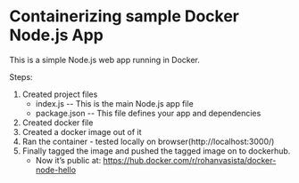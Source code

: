 # Containerizing sample Docker Node.js App

This is a simple Node.js web app running in Docker.

Steps:
1. Created project files
   - index.js -- This is the main Node.js app file
   - package.json -- This file defines your app and dependencies
3. Created docker file
4. Created a docker image out of it
5. Ran the container - tested locally on browser(http://localhost:3000/)
6. Finally tagged the image and pushed the tagged image on to dockerhub.
   - Now it’s public at: https://hub.docker.com/r/rohanvasista/docker-node-hello
